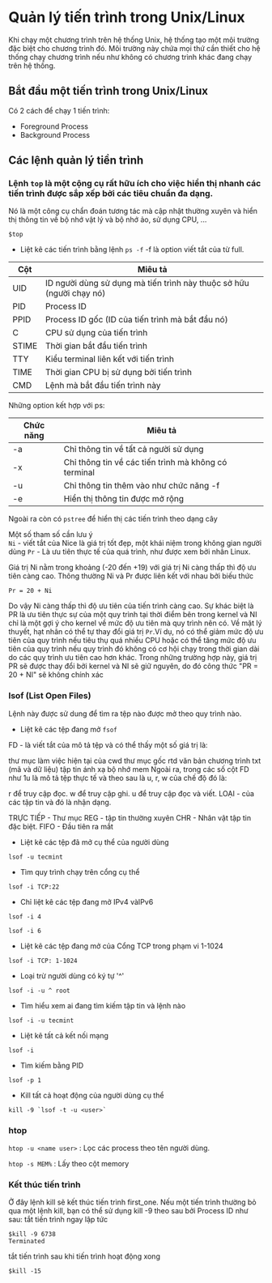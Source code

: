 # Quản lý tiến trình trong Unix/Linux
Khi chạy một chương trình trên hệ thống Unix, hệ thống tạo một môi trường đặc biệt cho chương trình đó. Môi trường này chứa mọi thứ cần thiết cho hệ thống chạy chương trình nếu như không có chương trình khác đang chạy trên hệ thống.
## Bắt đầu một tiến trình trong Unix/Linux
Có 2 cách để chạy 1 tiến trình:
* Foreground Process
* Background Process
## Các lệnh quản lý tiền trình 

### Lệnh `top` là một cộng cụ rất hữu ích cho việc hiển thị nhanh các tiến trình được sắp xếp bởi các tiêu chuẩn đa dạng.
Nó là một công cụ chẩn đoán tương tác mà cập nhật thường xuyên và hiển thị thông tin về bộ nhớ vật lý và bộ nhớ ảo, sử dụng CPU, ...
```
$top
```
* Liệt kê các tiến trình bằng lệnh `ps -f` -f là option viết tắt của từ full.

| Cột | Miêu tả |
|-----|---------|
|UID| ID người dùng sử dụng mà tiến trình này thuộc sở hữu (người chạy nó)|
|PID|Process ID|
|PPID|Process ID gốc (ID của tiến trình mà bắt đầu nó)|
|C|CPU sử dụng của tiến trình|
|STIME|Thời gian bắt đầu tiến trình|
|TTY|Kiểu terminal liên kết với tiến trình|
|TIME|Thời gian CPU bị sử dụng bởi tiến trình|
|CMD|Lệnh mà bắt đầu tiến trình này|

Những option kết hợp với ps:

|Chức năng|Miêu tả|
|---------|-------|
|-a | Chỉ thông tin về tất cả người sử dụng|
|-x | Chỉ thông tin về các tiến trình mà không có terminal|
|-u | Chỉ thông tin thêm vào như chức năng -f|
|-e | Hiển thị thông tin được mở rộng|

Ngoài ra còn có `pstree` để hiển thị các tiến trình theo dạng cây

Một số tham số cần lưu ý  
`Ni` - viết tắt của Nice là giá trị tốt đẹp, một khái niệm trong không gian người dùng
`Pr` - Là ưu tiên thực tế của quá trình, như được xem bởi nhân Linux.

Giá trị Ni nằm trong khoảng (-20 đến +19) với giá trị Ni càng thấp thì độ ưu tiên càng cao. Thông thường Ni và Pr được liên kết với nhau bởi biếu thức 

`Pr = 20 + Ni`

Do vậy Ni càng thấp thì độ ưu tiên của tiến trình càng cao.
Sự khác biệt là PR là ưu tiên thực sự của một quy trình tại thời điểm bên trong kernel và NI chỉ là một gợi ý cho kernel về mức độ ưu tiên mà quy trình nên có.
Về mặt lý thuyết, hạt nhân có thể tự thay đổi giá trị `Pr`.Ví dụ, nó có thể giảm mức độ ưu tiên của quy trình nếu tiêu thụ quá nhiều CPU hoặc có thể tăng mức độ ưu tiên của quy trình nếu quy trình đó không có cơ hội chạy trong thời gian dài do các quy trình ưu tiên cao hơn khác. Trong những trường hợp này, giá trị PR sẽ được thay đổi bởi kernel và NI sẽ giữ nguyên, do đó công thức "PR = 20 + NI" sẽ không chính xác
### lsof (List Open Files)

Lệnh này được sử dung để tìm ra tệp nào được mở theo quy trình nào.

- Liệt kê các tệp đang mở `fsof`

FD - là viết tắt của mô tả tệp và có thể thấy một số giá trị là:

thư mục làm việc hiện tại của cwd
thư mục gốc rtd
văn bản chương trình txt (mã và dữ liệu)
tập tin ánh xạ bộ nhớ mem
Ngoài ra, trong các số cột FD như 1u là mô tả tệp thực tế và theo sau là u, r, w của chế độ đó là:

r để truy cập đọc.
w để truy cập ghi.
u để truy cập đọc và viết.
LOẠI - của các tập tin và đó là nhận dạng.

TRỰC TIẾP - Thư mục
REG - tập tin thường xuyên
CHR - Nhân vật tập tin đặc biệt.
FIFO - Đầu tiên ra mắt

- Liệt kê các tệp đã mở cụ thể của người dùng

`lsof -u tecmint`

- Tìm quy trình chạy trên cổng cụ thể

`lsof -i TCP:22`

- Chỉ liệt kê các tệp đang mở IPv4 vàIPv6

`lsof -i 4`

`lsof -i 6`

- Liệt kê các tệp đang mở của Cổng TCP trong phạm vi 1-1024

`lsof -i TCP: 1-1024`

- Loại trừ người dùng có ký tự '^'

`lsof -i -u ^ root`

- Tìm hiểu xem ai đang tìm kiếm tập tin và lệnh nào

`lsof -i -u tecmint`

- Liệt kê tất cả kết nối mạng

`lsof -i`

- Tìm kiếm bằng PID

`lsof -p 1`

- Kill tất cả hoạt động của người dùng cụ thể

```
kill -9 `lsof -t -u <user>`
```

### htop

`htop -u <name user>` : Lọc các process theo tên người dùng.

`htop -s MEM%` : Lấy theo cột memory

### Kết thúc tiến trình

Ở đây lệnh kill sẽ kết thúc tiến trình first_one. Nếu một tiến trình thường bỏ qua một lệnh kill, bạn có thể sử dụng kill -9 theo sau bởi Process ID như sau:
tắt tiến trình ngay lập tức
```
$kill -9 6738
Terminated
```
tắt tiến trình sau khi tiến trình hoạt động xong
```
$kill -15
```